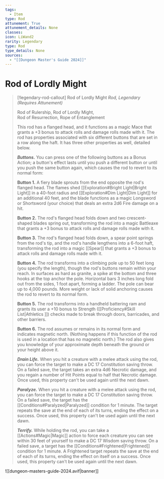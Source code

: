 ```yaml
---
tags:
  - Item
type: Rod
attunement: True
attunement_details: None
classes:
icon: LiWand2
rarity: Legendary
type: Rod
type_details: None
sources: 
  - "[[Dungeon Master's Guide 2024]]"
---
```

# Rod of Lordly Might
>[!legendary-rod-callout] Rod of Lordly Might
>_Rod, Legendary (Requires Attunement)_
>
>Rod of Rulership, Rod of Lordly Might,  
>Rod of Resurrection, Rope of Entanglement
>
>This rod has a flanged head, and it functions as a magic Mace that grants a +3 bonus to attack rolls and damage rolls made with it. The rod has properties associated with six different buttons that are set in a row along the haft. It has three other properties as well, detailed below.
>
>**_Buttons._** You can press one of the following buttons as a Bonus Action; a button's effect lasts until you push a different button or until you push the same button again, which causes the rod to revert to its normal form:
>
>**Button 1.** A fiery blade sprouts from the end opposite the rod's flanged head. The flames shed [[Exploration#Bright Light\|Bright Light]] in a 40-foot radius and [[Exploration#Dim Light\|Dim Light]] for an additional 40 feet, and the blade functions as a magic Longsword or Shortsword (your choice) that deals an extra 2d6 Fire damage on a hit.
>
>**Button 2.** The rod's flanged head folds down and two crescent-shaped blades spring out, transforming the rod into a magic Battleaxe that grants a +3 bonus to attack rolls and damage rolls made with it.
>
>**Button 3.** The rod's flanged head folds down, a spear point springs from the rod's tip, and the rod's handle lengthens into a 6-foot haft, transforming the rod into a magic [[Spear]] that grants a +3 bonus to attack rolls and damage rolls made with it.
>
>**Button 4.** The rod transforms into a climbing pole up to 50 feet long (you specify the length), though the rod's buttons remain within your reach. In surfaces as hard as granite, a spike at the bottom and three hooks at the top anchor the pole. Horizontal bars 3 inches long fold out from the sides, 1 foot apart, forming a ladder. The pole can bear up to 4,000 pounds. More weight or lack of solid anchoring causes the rod to revert to its normal form.
>
>**Button 5.** The rod transforms into a handheld battering ram and grants its user a +10 bonus to Strength ([[Proficiency#Skill List\|Athletics ]]) checks made to break through doors, barricades, and other barriers.
>
>**Button 6.** The rod assumes or remains in its normal form and indicates magnetic north. (Nothing happens if this function of the rod is used in a location that has no magnetic north.) The rod also gives you knowledge of your approximate depth beneath the ground or your height above it.
>
>**_Drain Life._** When you hit a creature with a melee attack using the rod, you can force the target to make a DC 17 Constitution saving throw. On a failed save, the target takes an extra 4d6 Necrotic damage, and you regain a number of Hit Points equal to half that Necrotic damage. Once used, this property can't be used again until the next dawn.
>
>**_Paralyze._** When you hit a creature with a melee attack using the rod, you can force the target to make a DC 17 Constitution saving throw. On a failed save, the target has the [[Conditions#Paralyzed\|Paralyzed]] condition for 1 minute. The target repeats the save at the end of each of its turns, ending the effect on a success. Once used, this property can't be used again until the next dawn.
>
>**_Terrify._** While holding the rod, you can take a [[Actions#Magic\|Magic]] action to force each creature you can see within 30 feet of yourself to make a DC 17 Wisdom saving throw. On a failed save, a target has the [[Conditions#Frightened\|Frightened]] condition for 1 minute. A Frightened target repeats the save at the end of each of its turns, ending the effect on itself on a success. Once used, this property can't be used again until the next dawn.
>


![[dungeon-masters-guide-2024.avif|banner]]